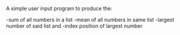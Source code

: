 A simple user input program to produce the: 

-sum of all numbers in a list
-mean of all numbers in same list
-largest number of said list
and
-index position of largest number



